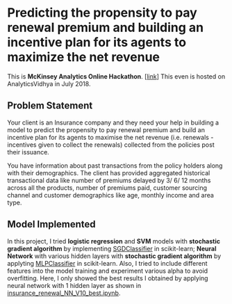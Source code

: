 # Predicting the propensity to pay renewal premium and building an incentive plan for its agents to maximize the net revenue

This is **McKinsey Analytics Online Hackathon**. [[link](https://datahack.analyticsvidhya.com/contest/mckinsey-analytics-online-hackathon-4/?utm_source=sendinblue&utm_campaign=Events_in_July_2018&utm_medium=email)] This even is hosted on AnalyticsVidhya in July 2018.

## Problem Statement

Your client is an Insurance company and they need your help in building a model to predict the propensity to pay renewal premium and build an incentive plan for its agents to maximise the net revenue (i.e. renewals - incentives given to collect the renewals) collected from the policies post their issuance.

You have information about past transactions from the policy holders along with their demographics. The client has provided aggregated historical transactional data like number of premiums delayed by 3/ 6/ 12 months across all the products, number of premiums paid, customer sourcing channel and customer demographics like age, monthly income and area type.

## Model Implemented

In this project, I tried **logistic regression** and **SVM** models with **stochastic gradient algorithm** by implementing [SGDClassifier](http://scikit-learn.org/stable/modules/generated/sklearn.linear_model.SGDClassifier.html#sklearn.linear_model.SGDClassifier) in scikit-learn; **Neural Network** with various hidden layers with **stochastic gradient algorithm** by applyting [MLPClassifier](http://scikit-learn.org/stable/modules/generated/sklearn.neural_network.MLPClassifier.html#sklearn.neural_network.MLPClassifier) in scikit-learn. Also, I tried to include different features into the model training and experiment various alpha to avoid overfitting. Here, I only showed the best results I obtained by applying neural network with 1 hidden layer as shown in [insurance_renewal_NN_V10_best.ipynb](https://github.com/hsuanhao/Projects/blob/master/Predicting%20the%20propensity%20to%20pay%20renewal%20premium/insurance_renewal_NN_V10_best.ipynb).  
